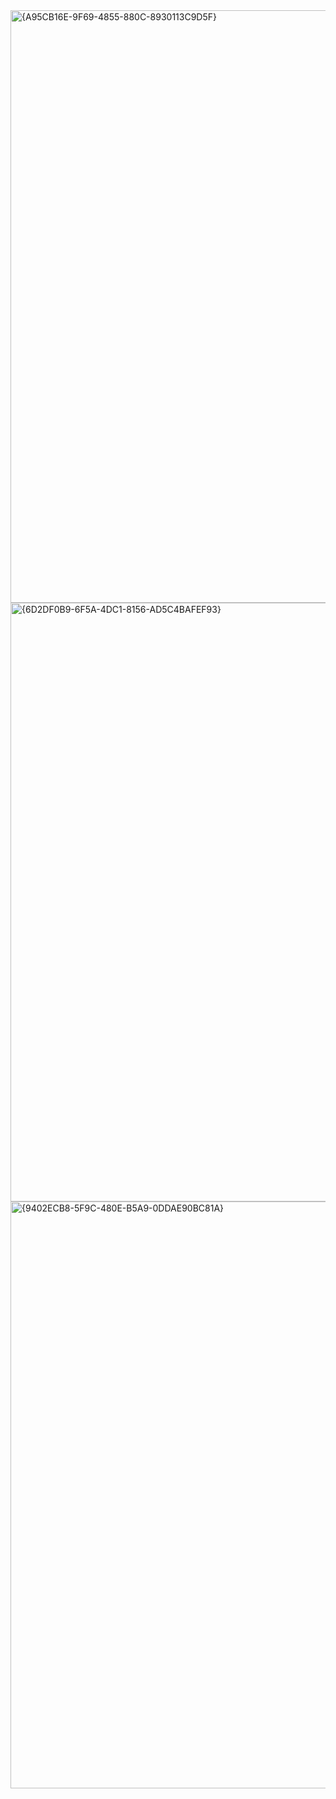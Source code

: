 <img width="948" alt="{A95CB16E-9F69-4855-880C-8930113C9D5F}" src="https://github.com/user-attachments/assets/05023447-d3f0-444b-8bd4-d268d68d5ad1">
<img width="958" alt="{6D2DF0B9-6F5A-4DC1-8156-AD5C4BAFEF93}" src="https://github.com/user-attachments/assets/2a30a9d0-6003-42cc-8bac-d74e725e6d40">
<img width="939" alt="{9402ECB8-5F9C-480E-B5A9-0DDAE90BC81A}" src="https://github.com/user-attachments/assets/2a475a1a-97ab-48a2-8d22-a4b94c917dc8">
